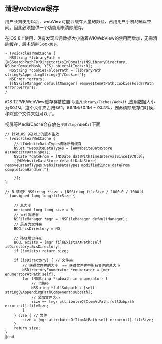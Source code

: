 ## 清理webview缓存

用户长期使用以后，webView可能会缓存大量的数据，占用用户手机的磁盘空间。因此必须提供一个功能用来清除缓存。

在iOS 8上使用，没有发现应用数据大小随着WKWebView的使用而增加，无需清除缓存，最多清除Cookies。

```
- (void)clearWebCache {
  NSString *libraryPath = [NSSearchPathForDirectoriesInDomains(NSLibraryDirectory, NSUserDomainMask, YES) objectAtIndex:0];
  NSString *cookiesFolderPath = [libraryPath stringByAppendingString:@"/Cookies"];
  NSError *errors;
  [[NSFileManager defaultManager] removeItemAtPath:cookiesFolderPath error:&errors];
}
```

iOS 12 WKWebView缓存存放位置 `沙盒/Library/Caches/WebKit` ,应用数据大小为60.1M，这个文件夹占用56.1，56.1M/60.1M = 93.3%，因此清除缓存的时候，移除这个文件夹就可以了。

视屏等MediaCache会存放在```沙盒/tmp/WebKit```下面,


```
// 针对iOS 9及以上的版本生效
- (void)clearWebCache {
    //allWebsiteDataTypes清除所有缓存
    NSSet *websiteDataTypes = [WKWebsiteDataStore allWebsiteDataTypes];
    NSDate *dateFrom = [NSDate dateWithTimeIntervalSince1970:0];
    [[WKWebsiteDataStore defaultDataStore] removeDataOfTypes:websiteDataTypes modifiedSince:dateFrom completionHandler:^{
        
    }];
}
```



```
// B 转成M NSString *size = [NSString fileSize / 1000.0 / 1000.0
- (unsigned long long)fileSize {

    // 总大小
    unsigned long long size = 0;
    // 文件管理者
    NSFileManager *mgr = [NSFileManager defaultManager];
    // 是否为文件夹
    BOOL isDirectory = NO;

    // 路径是否存在
    BOOL exists = [mgr fileExistsAtPath:self isDirectory:&isDirectory];
    if (!exists) return size;

    if (isDirectory) { // 文件夹
        // 获得文件夹的大小  == 获得文件夹中所有文件的总大小
        NSDirectoryEnumerator *enumerator = [mgr enumeratorAtPath:self];
        for (NSString *subpath in enumerator) {
            // 全路径
            NSString *fullSubpath = [self stringByAppendingPathComponent:subpath];
            // 累加文件大小
            size += [mgr attributesOfItemAtPath:fullSubpath error:nil].fileSize;
        }
    } else { // 文件
        size = [mgr attributesOfItemAtPath:self error:nil].fileSize;
    }
    return size;
}
@end
```